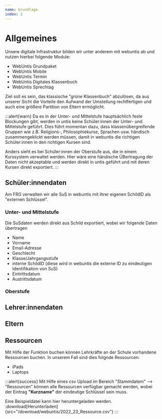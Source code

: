 ```yaml
---
name: Grundlage
index: 2
---
```

# Allgemeines
Unsere digitale Infrastruktur bilden wir unter anderem mit webuntis ab und nutzen hierbei folgende Module:
+ WebUntis Grundpaket
+ WebUntis Mobile
+ WebUntis Termin
+ WebUntis Digitales Klassenbuch
+ WebUntis Sprechtag

Ziel soll es sein, das klassische "grüne Klassenbuch" abzulösen, da aus unserer Sicht die Vorteile den Aufwand der Umstellung rechtfertigen und auch eine größere Partition von Eltern ermöglicht.


:::alert{warn}
Da es in der Unter- und Mittelstufe hauptsächlich feste Blockungen gibt, werden in untis keine Schüler:innen der Unter- und Mittelstufe geführt. 
Dies führt momentan dazu, dass klassenübergreifende Gruppen wie z.B. Religions-, Philosophiekurse, Sprachen usw. händisch zusammengeklickt werden müssen, damit in webuntis die richtigen Schüler:innen in den richtigen Kursen sind.

Anders sieht es bei Schüler:innen der Oberstufe aus, die in einem Kurssystem verwaltet werden. Hier wäre eine händische ÜBertragung der Daten nicht akzeptable und werden direkt in untis geführt und mit deren Kursen direkt exportiert.
:::

## Schüler:innendaten
Am FRG verwalten wir alle SuS in webuntis mit ihrer eigenen SchildID als "externen Schlüssel".

### Unter- und Mittelstufe
Die SuSdaten werden direkt aus Schild exportiert, wobei wir folgende Daten übertragen

+ Name
+ Vorname
+ Email-Adresse
+ Geschlecht
+ Klasse/Jahrgangsstufe
+ interne SchildID (diese wird in webuntis die externe ID zu eindeutigen Identifikation von SuS)
+ Eintrittsdatum
+ Austrittsdatum

### Oberstufe

## Lehrer:innendaten

## Eltern

## Ressourcen

Mit Hilfe der Funktion buchen können Lehrkräfte an der Schule vorhandene Ressourcen buchen. In unserem Fall sind dies folgnde Ressourcen:
+ iPads
+ Laptops

:::alert{success}
Mit Hilfe eines csv Upload im Bereich "Stammdatem" --> "Ressourcen" können alle Ressourcen verfügbar gemacht werden, wobei der Eintrag **"Kurzname"** der eindeutige Schlüssel sein muss.


Eine Beispieldatei kann hier heruntergeladen werden.
:download[Herunterladen]{src="/download/webuntis/2022_23_Ressource.csv"}
:::


